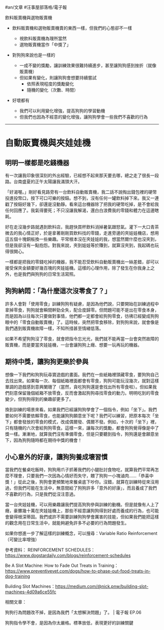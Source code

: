 #an/文章 #汪事屋部落格/電子報 

飲料販賣機與選物販賣機

- 飲料販賣機和選物販賣機賣的東西一樣，但我們的心態卻不一樣
	- 視飲料販賣機為理所當然
	- 選物販賣機當作「中獎了」

- 對狗狗來說也是一樣的
	- 一成不變的獎勵，讓訓練效果很難持續進步，甚至讓狗狗感到挫折（就像販賣機）
	- 但如果有變化，則讓狗狗會想要持續嘗試
		- 依照表現程度的獎勵變化
		- 隨機的變化（次數、時間）
	
- 好壞都有
	- 我們可以利用變化增強，提高狗狗的學習動機
	- 但我們也因為不經意的變化增強，讓狗狗學會一些我們不喜歡的行為

---
# 自動販賣機與夾娃娃機

## 明明一樣都是吃錢機器

有一次讓我印象很深刻的外出經驗，已經想不起來那天要去哪，總之走了很長一段路。台南盛夏的正午太陽讓我滿頭大汗。

「好渴喔。」剛好看見路旁有一台飲料自動販賣機，我二話不說掏出錢包裡的硬幣投進投幣口，按下可口可樂的按鈕。想不到，沒有任何一罐飲料掉下來。我又一連戳了按鈕好幾下，卻還是沒動靜。看來這台機器除了把我的硬幣吃掉，是不會給我任何回應了。我氣得要死；不只沒讓我解渴，還白白浪費我的零錢和體力在這邊瞎耗。

好在走沒幾步路就遇到飲料店，我趕快買杯飲料消掉暑氣跟怒氣。灌下一大口青茶微去的我心情正好，於是拿著剛剛買飲料找的零錢，走進旁邊的夾娃娃機店，想用這五個十塊銅板換一些樂趣。平常根本沒在夾娃娃的我，想當然爾什麼也沒夾到，但是我卻沒有一點抱怨。對我來說，夾到娃娃等於賺到，就算沒夾到，我起碼也玩得很開心。

一樣都是把我的零錢吃掉的機器，我不能忍受飲料自動販賣機出一絲差錯，卻可以接受保夾金額要好幾百塊的夾娃娃機。這樣的心理作用，除了發生在你我身上之外，也是我們與狗狗的日常生活寫照。

## 狗狗納悶：「為什麼這次沒零食了？」
許多人會對「使用零食」訓練狗狗有疑慮，是因為他們說，只要開始在訓練過程中拿掉零食，狗狗就會瞬間幹勁全失，配合度歸零。但問題可能不是出在零食本身，而是因為以往每次只要做對事情，他們都一定都會給狗狗零食，彷彿已經變成狗狗眼中的「零食自動販賣機」了。這時候，突然把零食移除，對狗狗來說，就會像是我們遇到販賣機故障一樣，不知所措甚至情緒低落。

如果不希望狗狗沒了零食，就會把指令忘光光，我們就不能再當一台會突然故障的販賣機，而是要當夾娃娃機，一台會讓狗狗上癮、想要一玩再玩的機器。

## 期待中獎，讓狗狗更樂於參與
想像一下我們和狗狗玩尋寶遊戲的畫面。我們在一些紙箱裡頭藏零食，要狗狗自己去找出來。如果每一次、每個紙箱裡面都會有零食，狗狗可能玩沒幾次，就對這樣單調的遊戲感到意興闌珊了（當然，貪吃狗狗還是會找出所有零食啦）。但如果我們刻意保留幾個紙箱不放零食，反而會激起狗狗尋找零食的動力。明明吃到的零食變少，但狗狗得到的樂趣卻更多了。

換到訓練的場景來看。如果我們已經讓狗狗學會了一個指令，例如「坐下」。我們要如何不需要依賴零食，也能讓狗狗願意坐下呢？我們可以練習，把原本每次「坐下」都會發放的零食的模式，改成偶爾發、偶爾不發。例如，十次的「坐下」裡，只有隨機的六次會給狗狗零食。這樣一來，讓每次的獎勵，都會狗狗覺得像是中了獎一樣。漸漸地，就算我們沒有準備零食，但是只要聽到指令，狗狗還是會願意坐下，因為狗狗隨時都在期待中獎的機會！

## 小心意外的好康，讓狗狗養成壞習慣

當我們在餐桌吃飯時，狗狗用爪子抓著我們的小腿肚討食物吃，就算我們平常再怎麼不理會，只要我們一次因為心情好而失守，餵了狗狗一小塊滷肉......「恭喜中獎！」從此之後，狗狗會更頻繁地來餐桌底下吵你。沒錯，就算在訓練時從來沒用過，但我們可能在生活中，無意間給了狗狗許多「意外的好康」，而且養成了我們不喜歡的行為，只是我們從沒注意過。

當一台夾娃娃機，可以用樂趣讓我們提高狗狗參與訓練的動機。但是就像有人上了癮，豪擲幾十萬在夾娃娃機上，那些不經意讓狗狗得到好處而養成的行為，也可能會變得根深蒂固。我們或許不需要訓練狗狗學會厲害的技能，但如果我們能把這樣的觀念用在日常生活中，就能夠避免許多不必要的行為問題發生。



如果你想進一步了解這樣的訓練概念，可以搜尋：Variable Ratio Reinforcement （可變比率增強）


參考資料：
REINFORCEMENT SCHEDULES：https://www.dogstardaily.com/blogs/reinforcement-schedules

Be A Slot Machine: How to Fade Out Treats in Training：https://www.preventivevet.com/dogs/how-to-phase-out-food-treats-in-dog-training

Building Slot Machines：https://medium.com/@nick.pnw/building-slot-machines-4d09a6ce55fc

相關文章：

狗狗行為問題改不掉，是因為我們「太想解決問題」了。 | 電子報 EP.06

狗狗指令學不會，是因為你太嚴格。標準放低，表現更好的訓練關鍵